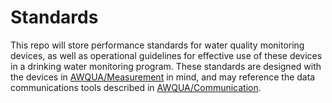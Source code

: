 # Standards
This repo will store performance standards for water quality monitoring devices, as well as operational guidelines for effective use of these devices in a drinking water monitoring program. These standards are designed with the devices in [AWQUA/Measurement](https://github.com/AWQUA/Measurement) in mind, and may reference the data communications tools described in [AWQUA/Communication](https://github.com/AWQUA/Communication).